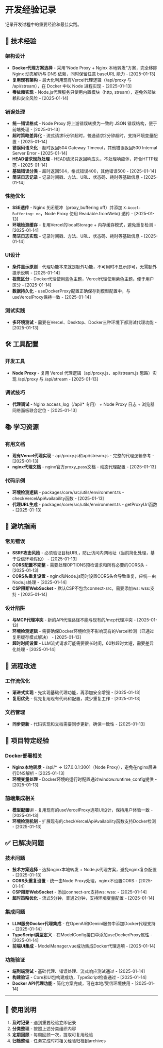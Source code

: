 # 开发经验记录

记录开发过程中的重要经验和最佳实践。

## 🔧 技术经验

### 架构设计
- **Docker代理方案选择** - 采用“Node Proxy + Nginx 本地转发”方案，完全移除 Nginx 动态解析与 DNS 依赖，同时保留任意 baseURL 能力 - [2025-01-13]
- **复用现有架构** - 最大化利用现有Vercel代理逻辑（/api/proxy 与 /api/stream），在 Docker 中以 Node 进程实现 - [2025-01-13]
- **零依赖实现** - Node.js代理服务只使用内置模块（http, stream），避免外部依赖和安全风险 - [2025-01-14]

### 错误处理
- **统一错误格式** - Node Proxy 将上游错误转换为一致的 JSON 错误结构，便于前端处理 - [2025-01-13]
- **超时策略差异化** - 流式请求5分钟超时，普通请求2分钟超时，支持环境变量配置 - [2025-01-14]
- **错误码语义化** - 超时返回504 Gateway Timeout，其他错误返回500 Internal Server Error - [2025-01-14]
- **HEAD请求规范处理** - HEAD请求只返回响应头，不处理响应体，符合HTTP规范 - [2025-01-14]
- **基础错误分类** - 超时返回504，格式错误400，其他错误500 - [2025-01-14]
- **简洁日志记录** - 记录时间戳、方法、URL、状态码、耗时等基础信息 - [2025-01-14]

### 性能优化
- **SSE透传** - Nginx 关闭缓冲（proxy_buffering off）并添加 `X-Accel-Buffering: no`，Node Proxy 使用 Readable.fromWeb() 透传 - [2025-01-13]
- **环境检测缓存** - 复用Vercel的localStorage + 内存缓存模式，避免重复检测 - [2025-01-14]
- **简洁日志实现** - 记录时间戳、方法、URL、状态码、耗时等基础信息 - [2025-01-14]

### UI设计
- **条件显示原则** - 代理功能本来就是额外功能，不可用时不显示即可，无需额外提示说明 - [2025-01-14]
- **视觉区分** - Docker代理使用蓝色主题，Vercel代理使用紫色主题，便于用户区分 - [2025-01-14]
- **数据持久化** - useDockerProxy配置正确保存到模型配置中，与useVercelProxy保持一致 - [2025-01-14]

### 测试实践
- **多环境测试** - 需要在Vercel、Desktop、Docker三种环境下都测试代理功能 - [2025-01-13]

## 🛠️ 工具配置

### 开发工具
- **Node Proxy** - 复用 Vercel 代理逻辑（api/proxy.js、api/stream.js 思路）实现 /api/proxy 与 /api/stream - [2025-01-13]

### 调试技巧
- **代理调试** - Nginx access_log（/api/* 专用） + Node Proxy 日志 + 浏览器网络面板联合定位 - [2025-01-13]

## 📚 学习资源

### 有用文档
- **现有Vercel代理实现** - api/proxy.js和api/stream.js - 完整的代理逻辑参考 - [2025-01-13]
- **nginx代理文档** - nginx官方proxy_pass文档 - 动态代理配置 - [2025-01-13]

### 代码示例
- **环境检测逻辑** - packages/core/src/utils/environment.ts - checkVercelApiAvailability函数 - [2025-01-13]
- **代理URL生成** - packages/core/src/utils/environment.ts - getProxyUrl函数 - [2025-01-13]

## 🚫 避坑指南

### 常见错误
- **SSRF攻击风险** - 必须验证目标URL，防止访问内网地址（当前简化处理，基于受信环境假设） - [2025-01-13]
- **CORS配置不完整** - 需要处理OPTIONS预检请求和所有必要的CORS头 - [2025-01-13]
- **CORS头重复设置** - nginx和Node.js同时设置CORS头会导致重复，应统一由Node.js处理 - [2025-01-14]
- **CSP阻断WebSocket** - 默认CSP不包含connect-src，需要添加ws: wss:支持 - [2025-01-14]

### 设计陷阱
- **与MCP代理冲突** - 新的API代理路径不能与现有的/mcp代理冲突 - [2025-01-13]
- **环境检测逻辑** - 需要确保Docker环境检测不影响现有的Vercel检测（已通过复用缓存模式解决） - [2025-01-13]
- **超时时间设置** - LLM流式请求可能需要很长时间，60秒超时太短，需要差异化处理 - [2025-01-14]

## 🔄 流程改进

### 工作流优化
- **渐进式实现** - 先实现基础代理功能，再添加安全增强 - [2025-01-13]
- **复用优先** - 优先复用现有代码和配置，减少重复工作 - [2025-01-13]

### 文档管理
- **同步更新** - 代码实现和文档需要同步更新，确保一致性 - [2025-01-13]

## 🎯 项目特定经验

### Docker部署相关
- **Nginx本地转发** - /api/* → 127.0.0.1:3001（Node Proxy），避免在nginx层进行DNS解析 - [2025-01-13]
- **环境变量处理** - Docker环境的运行时配置通过window.runtime_config提供 - [2025-01-13]

### 前端集成相关
- **模型配置UI** - 复用现有的useVercelProxy选项UI设计，保持用户体验一致 - [2025-01-13]
- **环境检测机制** - 扩展现有的checkVercelApiAvailability函数支持Docker检测 - [2025-01-13]

## ✅ 已解决问题

### 技术问题
- **技术方案选择** - 选择nginx本地转发 + Node.js代理方案，避免nginx复杂配置 - [2025-01-13]
- **CORS头重复设置** - 统一由Node Proxy处理，nginx不设置CORS - [2025-01-14]
- **CSP阻断WebSocket** - 添加connect-src支持ws: wss: - [2025-01-14]
- **超时策略优化** - 流式5分钟，普通2分钟，支持环境变量配置 - [2025-01-14]

### 集成问题
- **LLM服务Docker代理集成** - 在OpenAI和Gemini服务中添加Docker代理支持 - [2025-01-14]
- **TypeScript类型定义** - 在ModelConfig接口中添加useDockerProxy属性 - [2025-01-14]
- **前端UI集成** - ModelManager.vue成功集成Docker代理选项 - [2025-01-14]

### 功能验证
- **端到端测试** - 基础代理、错误处理、流式响应测试通过 - [2025-01-14]
- **构建验证** - Core和UI包构建成功，TypeScript检查通过 - [2025-01-14]
- **Docker API代理功能** - 简化方案完成，可在本地/受信环境使用 - [2025-01-14]

---

## 📝 使用说明

1. **及时记录** - 遇到重要经验立即记录
2. **分类整理** - 按照上述分类组织内容
3. **定期回顾** - 每周回顾一次，提取可复用经验
4. **归档整理** - 任务完成时将相关经验归档到archives
